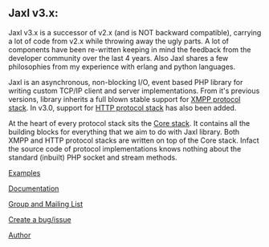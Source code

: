Jaxl v3.x:
-----------
Jaxl v3.x is a successor of v2.x (and is NOT backward compatible), 
carrying a lot of code from v2.x while throwing away the ugly parts.
A lot of components have been re-written keeping in mind the feedback from
the developer community over the last 4 years. Also Jaxl shares a few
philosophies from my experience with erlang and python languages.

Jaxl is an asynchronous, non-blocking I/O, event based PHP library 
for writing custom TCP/IP client and server implementations. 
From it's previous versions, library inherits a full blown stable support 
for [XMPP protocol stack](https://github.com/abhinavsingh/JAXL/tree/v3.x/xmpp). 
In v3.0, support for [HTTP protocol stack](https://github.com/abhinavsingh/JAXL/tree/v3.x/http) 
has also been added.

At the heart of every protocol stack sits the [Core stack](https://github.com/abhinavsingh/JAXL/tree/v3.x/core).
It contains all the building blocks for everything that we aim to do with Jaxl library. 
Both XMPP and HTTP protocol stacks are written on top of the Core stack. 
Infact the source code of protocol implementations knows nothing 
about the standard (inbuilt) PHP socket and stream methods.

[Examples](https://github.com/abhinavsingh/JAXL/tree/v3.x/examples/)

[Documentation](http://jaxl.readthedocs.org/)

[Group and Mailing List](https://groups.google.com/forum/#!forum/jaxl)

[Create a bug/issue](https://github.com/abhinavsingh/JAXL/issues/new)

[Author](http://abhinavsingh.com/)
